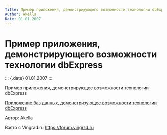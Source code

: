 ```yaml
---
Title: Пример приложения, демонстрирующего возможности технологии dbExpress
Author: Akella
Date: 01.01.2007
---
```



Пример приложения, демонстрирующего возможности технологии dbExpress
====================================================================

::: {.date}
01.01.2007
:::

Пример приложения, демонстрирующее возможности технологии dbExpress

[Приложение баз данных, демонстрирующее возможности технологии dbExpress](17_1.zip)

Автор: Akella

Взято с Vingrad.ru <https://forum.vingrad.ru>
